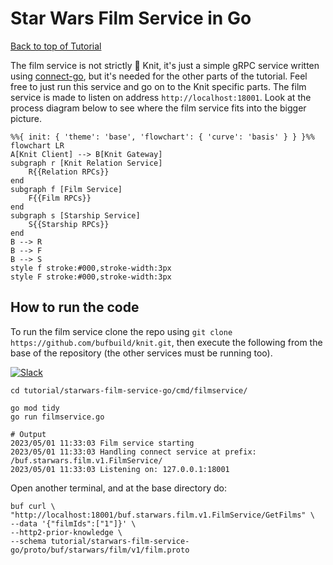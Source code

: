 # Star Wars Film Service in Go

[Back to top of Tutorial]

The film service is not strictly 🧶 Knit, it's just a simple gRPC service
written using [connect-go], but it's needed for the other parts of the
tutorial. Feel free to just run this service and go on to the Knit
specific parts. The film service is made to listen on address
`http://localhost:18001`. Look at the process diagram below
to see where the film service fits into the bigger
picture.

```mermaid
%%{ init: { 'theme': 'base', 'flowchart': { 'curve': 'basis' } } }%%
flowchart LR
A[Knit Client] --> B[Knit Gateway]
subgraph r [Knit Relation Service]
    R{{Relation RPCs}}
end
subgraph f [Film Service]
    F{{Film RPCs}}
end
subgraph s [Starship Service]
    S{{Starship RPCs}}
end
B --> R
B --> F
B --> S
style f stroke:#000,stroke-width:3px
style F stroke:#000,stroke-width:3px
```

## How to run the code
To run the film service clone the repo using `git clone https://github.com/bufbuild/knit.git`,
then execute the following from the base of the repository (the other services must be running too).

[![Slack](https://img.shields.io/badge/if_you_need_help_talk_to_us_in_slack-buf-%23e01563)][badges_slack]
```
cd tutorial/starwars-film-service-go/cmd/filmservice/

go mod tidy
go run filmservice.go

# Output
2023/05/01 11:33:03 Film service starting
2023/05/01 11:33:03 Handling connect service at prefix: /buf.starwars.film.v1.FilmService/
2023/05/01 11:33:03 Listening on: 127.0.0.1:18001
```

Open another terminal, and at the base directory do:
```
buf curl \
"http://localhost:18001/buf.starwars.film.v1.FilmService/GetFilms" \
--data '{"filmIds":["1"]}' \
--http2-prior-knowledge \
--schema tutorial/starwars-film-service-go/proto/buf/starwars/film/v1/film.proto
```

[Back to top of Tutorial]: /tutorial
[github.com/bufbuild/knit]: https://github.com/bufbuild/knit
[connect-go]: https://github.com/bufbuild/connect-go
[badges_slack]: https://buf.build/links/slack